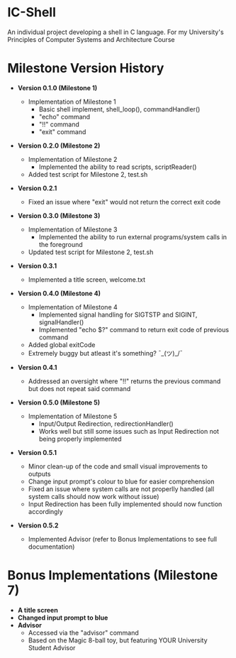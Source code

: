 # IC-Shell

An individual project developing a shell in C language. For my University's Principles of Computer Systems and Architecture Course


# Milestone Version History #

* __Version 0.1.0 (Milestone 1)__
    * Implementation of Milestone 1
       * Basic shell implement, shell_loop(), commandHandler()
       * "echo" command
       * "!!" command
       * "exit" command

* __Version 0.2.0 (Milestone 2)__
  * Implementation of Milestone 2
    * Implemented the ability to read scripts, scriptReader()
  * Added test script for Milestone 2, test.sh

* __Version 0.2.1__
  * Fixed an issue where "exit" would not return the correct exit code

* __Version 0.3.0 (Milestone 3)__
  * Implementation of Milestone 3
    * Implemented the ability to run external programs/system calls in the foreground
  * Updated test script for Milestone 2, test.sh

* __Version 0.3.1__
  * Implemented a title screen, welcome.txt
  
* __Version 0.4.0 (Milestone 4)__
  * Implementation of Milestone 4
    * Implemented signal handling for SIGTSTP and SIGINT, signalHandler()
    * Implemented "echo $?" command to return exit code of previous command
  * Added global exitCode
  * Extremely buggy but atleast it's something? ¯\_(ツ)_/¯
  
* __Version 0.4.1__
  * Addressed an oversight where "!!" returns the previous command but does not repeat said command
  
* __Version 0.5.0 (Milestone 5)__
  * Implementation of Milestone 5
    * Input/Output Redirection, redirectionHandler()
    * Works well but still some issues such as Input Redirection not being properly implemented
    
* __Version 0.5.1__
  * Minor clean-up of the code and small visual improvements to outputs
  * Change input prompt's colour to blue for easier comprehension
  * Fixed an issue where system calls are not properlly handled (all system calls should now work without issue)
  * Input Redirection has been fully implemented should now function accordingly
  
* __Version 0.5.2__
  * Implemented Advisor (refer to Bonus Implementations to see full documentation)

# Bonus Implementations (Milestone 7) #

* __A title screen__
* __Changed input prompt to blue__
* __Advisor__
  * Accessed via the "advisor" command
  * Based on the Magic 8-ball toy, but featuring YOUR University Student Advisor

